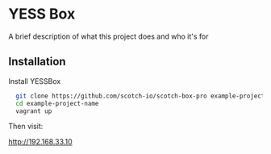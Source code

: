 
# YESS Box

A brief description of what this project does and who it's for


## Installation

Install YESSBox
```bash
  git clone https://github.com/scotch-io/scotch-box-pro example-project-name
  cd example-project-name
  vagrant up
```

Then visit:

http://192.168.33.10
    
